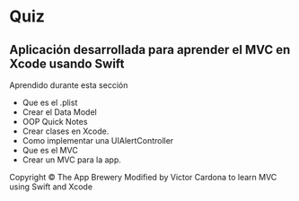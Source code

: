 # Quiz
## Aplicación desarrollada para aprender el MVC en Xcode usando Swift

Aprendido durante esta sección

- Que es el .plist
- Crear el Data Model
- OOP Quick Notes
- Crear clases en Xcode.
- Como implementar una UIAlertController
- Que es el MVC
- Crear un MVC para la app.

Copyright © The App Brewery
Modified by Victor Cardona to learn MVC using Swift and Xcode

